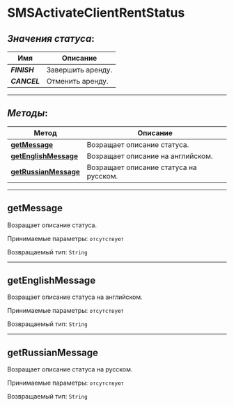 # SMSActivateClientRentStatus

## *Значения статуса*:

Имя | Описание
---- | ----
<em>**FINISH**</em> | Завершить аренду.
<em>**CANCEL**</em> | Отменить аренду.

<hr/>

## *Методы*:

Метод | Описание
------------- | -------------
[**getMessage**](SMSActivateClientRentStatus.md#getMessage) | Возращает описание статуса.
[**getEnglishMessage**](SMSActivateClientRentStatus.md#getEnglishMessage) | Возращает описание на английском.
[**getRussianMessage**](SMSActivateClientRentStatus.md#getRussianMessage) | Возращает описание статуса на русском.

<hr/>

<a name="getMessage"></a>
## **getMessage**

Возращает описание статуса.

Принимаемые параметры:
`отсутствуют`

Возвращаемый тип:
`String`

<hr/>

<a name="getEnglishMessage"></a>
## **getEnglishMessage**

Возращает описание статуса на английском.

Принимаемые параметры:
`отсутствуют`

Возвращаемый тип:
`String`

<hr/>

<a name="getRussianMessage"></a>
## **getRussianMessage**

Возращает описание статуса на русском.

Принимаемые параметры:
`отсутствуют`

Возвращаемый тип:
`String`
